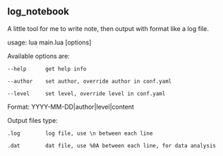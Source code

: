 ## log_notebook

A little tool for me to write note, then output with format like a log file.

usage: lua main.lua [options]                                             

Available options are:                                                    

    --help      get help info                                             

    --author    set author, override author in conf.yaml                  

    --level     set level, override level in conf.yaml                    

Format:         YYYY-MM-DD|author|level|content                           

Output files type:                                                        

    .log        log file, use \n between each line                       

    .dat        dat file, use %0A between each line, for data analysis    
    